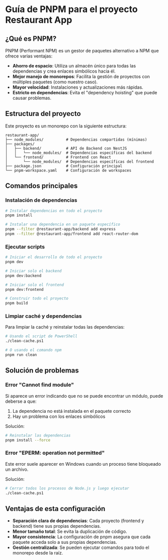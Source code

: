 # Guía de PNPM para el proyecto Restaurant App

## ¿Qué es PNPM?

PNPM (Performant NPM) es un gestor de paquetes alternativo a NPM que ofrece varias ventajas:

- **Ahorro de espacio**: Utiliza un almacén único para todas las dependencias y crea enlaces simbólicos hacia él.
- **Mejor manejo de monorepos**: Facilita la gestión de proyectos con múltiples paquetes (como nuestro caso).
- **Mayor velocidad**: Instalaciones y actualizaciones más rápidas.
- **Estricto en dependencias**: Evita el "dependency hoisting" que puede causar problemas.

## Estructura del proyecto

Este proyecto es un monorepo con la siguiente estructura:

```
restaurant-app/
├── node_modules/          # Dependencias compartidas (mínimas)
├── packages/
│   ├── backend/           # API de Backend con NestJS
│   │   └── node_modules/  # Dependencias específicas del backend
│   └── frontend/          # Frontend con React
│       └── node_modules/  # Dependencias específicas del frontend
├── package.json           # Configuración principal
└── pnpm-workspace.yaml    # Configuración de workspaces
```

## Comandos principales

### Instalación de dependencias

```bash
# Instalar dependencias en todo el proyecto
pnpm install

# Instalar una dependencia en un paquete específico
pnpm --filter @restaurant-app/backend add express
pnpm --filter @restaurant-app/frontend add react-router-dom
```

### Ejecutar scripts

```bash
# Iniciar el desarrollo de todo el proyecto
pnpm dev

# Iniciar solo el backend
pnpm dev:backend

# Iniciar solo el frontend
pnpm dev:frontend

# Construir todo el proyecto
pnpm build
```

### Limpiar caché y dependencias

Para limpiar la caché y reinstalar todas las dependencias:

```bash
# Usando el script de PowerShell
./clean-cache.ps1

# O usando el comando npm
pnpm run clean
```

## Solución de problemas

### Error "Cannot find module"

Si aparece un error indicando que no se puede encontrar un módulo, puede deberse a que:

1. La dependencia no está instalada en el paquete correcto
2. Hay un problema con los enlaces simbólicos

Solución:
```bash
# Reinstalar las dependencias
pnpm install --force
```

### Error "EPERM: operation not permitted"

Este error suele aparecer en Windows cuando un proceso tiene bloqueado un archivo.

Solución:
```bash
# Cerrar todos los procesos de Node.js y luego ejecutar
./clean-cache.ps1
```

## Ventajas de esta configuración

- **Separación clara de dependencias**: Cada proyecto (frontend y backend) tiene sus propias dependencias.
- **Menor tamaño total**: Se evita la duplicación de código.
- **Mayor consistencia**: La configuración de pnpm asegura que cada paquete acceda solo a sus propias dependencias.
- **Gestión centralizada**: Se pueden ejecutar comandos para todo el monorepo desde la raíz. 